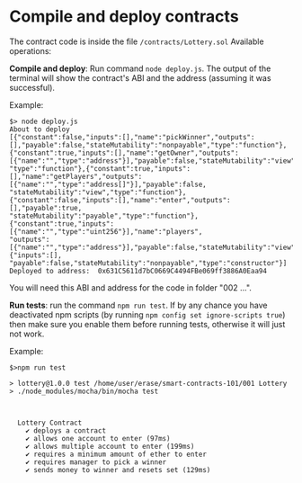 # Compile and deploy contracts
The contract code is inside the file `/contracts/Lottery.sol`
Available operations: 

**Compile and deploy**: Run command `node deploy.js`. The output of the terminal will show the contract's ABI and the address (assuming it was successful). 

Example:

```
$> node deploy.js
About to deploy
[{"constant":false,"inputs":[],"name":"pickWinner","outputs":[],"payable":false,"stateMutability":"nonpayable","type":"function"},
{"constant":true,"inputs":[],"name":"getOwner","outputs":[{"name":"","type":"address"}],"payable":false,"stateMutability":"view",
"type":"function"},{"constant":true,"inputs":[],"name":"getPlayers","outputs":[{"name":"","type":"address[]"}],"payable":false, 
"stateMutability":"view","type":"function"},{"constant":false,"inputs":[],"name":"enter","outputs":[],"payable":true,
"stateMutability":"payable","type":"function"},{"constant":true,"inputs":[{"name":"","type":"uint256"}],"name":"players",
"outputs":[{"name":"","type":"address"}],"payable":false,"stateMutability":"view","type":"function"},{"inputs":[],
"payable":false,"stateMutability":"nonpayable","type":"constructor"}]
Deployed to address:  0x631C5611d7bC0669C4494FBe069ff3886A0Eaa94
```

You will need this ABI and address for the code in folder "002 ...". 

**Run tests**: run the command `npm run test`. If by any chance you have deactivated npm scripts (by running `npm config set ignore-scripts true`) then make sure you enable them before running tests, otherwise it will just not work. 

Example: 

```
$>npm run test

> lottery@1.0.0 test /home/user/erase/smart-contracts-101/001 Lottery
> ./node_modules/mocha/bin/mocha test



  Lottery Contract
    ✔ deploys a contract
    ✔ allows one account to enter (97ms)
    ✔ allows multiple account to enter (199ms)
    ✔ requires a minimum amount of ether to enter
    ✔ requires manager to pick a winner
    ✔ sends money to winner and resets set (129ms)

```
